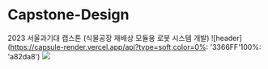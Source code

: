 # Capstone-Design
2023 서울과기대 캡스톤 (식물공장 재배상 모듈용 로봇 시스템 개발)
![header](https://capsule-render.vercel.app/api?type=soft,color=0%: '3366FF'100%: 'a82da8')
<img src="https://img.shields.io/badge/python-blue?style=flat&logo=python&logoColor=white"/>
